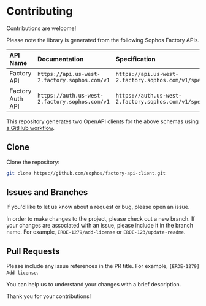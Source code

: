 # Contributing

Contributions are welcome!

Please note the library is generated from the following Sophos Factory APIs.

| API Name         | Documentation                                  | Specification                                       | Schema File                              |
| :--------------- | :--------------------------------------------  | :-------------------------------------------------  | :-------------------------------         |
| Factory API      | `https://api.us-west-2.factory.sophos.com/v1`  | `https://api.us-west-2.factory.sophos.com/v1/spec`  | [`spec/api.json`](spec/api.json)         |
| Factory Auth API | `https://auth.us-west-2.factory.sophos.com/v1` | `https://auth.us-west-2.factory.sophos.com/v1/spec` | [`spec/authApi.json`](spec/authApi.json) |

This repository generates two OpenAPI clients for the above schemas using [a GitHub workflow](.github/workflows/gen.yml).

## Clone

Clone the repository:

```sh
git clone https://github.com/sophos/factory-api-client.git
```

## Issues and Branches

If you'd like to let us know about a request or bug, please open an issue.

In order to make changes to the project, please check out a new branch. If your changes are associated with an issue, please include it in the branch name. For example, 
`ERDE-1279/add-license`
or
`ERDE-123/update-readme`.

## Pull Requests

Please include any issue references in the PR title. For example,
`[ERDE-1279] Add license`.

You can help us to understand your changes with a brief description.

Thank you for your contributions!
